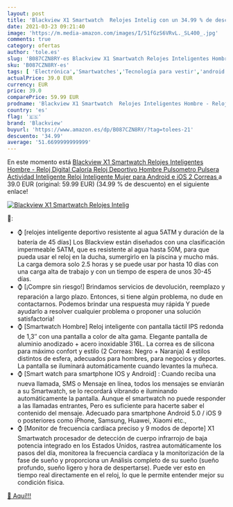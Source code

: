 ```yaml
---
layout: post
title: 'Blackview X1 Smartwatch  Relojes Intelig con un 34.99 % de descuento'
date: 2021-03-23 09:21:40
image: 'https://m.media-amazon.com/images/I/51fGzS6VRvL._SL400_.jpg'
comments: true
category: ofertas
author: 'tole.es'
slug: 'B087CZN8RY-es Blackview X1 Smartwatch Relojes Inteligentes Hombre -...'
sku: 'B087CZN8RY-es'
tags: [ 'Electrónica','Smartwatches','Tecnología para vestir','android','blackview', ]
actualPrice: 39.0 EUR
currency: EUR
price: 39.0
comparePrice: 59.99 EUR
prodname: 'Blackview X1 Smartwatch  Relojes Inteligentes Hombre - Reloj Digital Caloría  Reloj Deportivo Hombre Pulsometro  Pulsera Actividad Inteligente  Reloj Inteligente Mujer para Android e iOS  2 Correas '
country: 'es'
flag: '🇪🇸'
brand: 'Blackview'
buyurl: 'https://www.amazon.es/dp/B087CZN8RY/?tag=tolees-21'
descuento: '34.99'
average: '51.6699999999999'
---
```


En este momento está [Blackview X1 Smartwatch  Relojes Inteligentes Hombre - Reloj Digital Caloría  Reloj Deportivo Hombre Pulsometro  Pulsera Actividad Inteligente  Reloj Inteligente Mujer para Android e iOS  2 Correas ](https://www.amazon.es/dp/B087CZN8RY/?tag=tolees-21) a 39.0 EUR (original: 59.99 EUR) (34.99 %  de descuento) en el siguiente enlace!

[![Blackview X1 Smartwatch  Relojes Intelig](https://m.media-amazon.com/images/I/51fGzS6VRvL._SL400_.jpg)](https://www.amazon.es/dp/B087CZN8RY/?tag=tolees-21)

🔎:

- ⌚ [relojes inteligente deportivo resistente al agua 5ATM y duración de la batería de 45 días] Los Blackview están diseñados con una clasificación impermeable 5ATM, que es resistente al agua hasta 50M, para que pueda usar el reloj en la ducha, sumergirlo en la piscina y mucho más. La carga demora solo 2.5 horas y se puede usar por hasta 10 días con una carga alta de trabajo y con un tiempo de espera de unos 30-45 días.
- ⌚ [¡Compre sin riesgo!] Brindamos servicios de devolución, reemplazo y reparación a largo plazo. Entonces, si tiene algún problema, no dude en contactarnos. Podemos brindar una respuesta muy rápida Y puede ayudarlo a resolver cualquier problema o proponer una solución satisfactoria!
- ⌚ [Smartwatch Hombre] Reloj inteligente con pantalla táctil IPS redonda de 1,3″ con una pantalla a color de alta gama. Elegante pantalla de aluminio anodizado + acero inoxidable 316L. La correa es de silicona para máximo confort y estilo (2 Correas: Negro + Naranja) 4 estilos distintos de esfera, adecuados para hombres, para negocios y deportes. La pantalla se iluminará automáticamente cuando levantes la muñeca.
- ⌚ [Smart watch para smartphone IOS y Android] : Cuando reciba una nueva llamada, SMS o Mensaje en línea, todos los mensajes se enviarán a su Smartwatch, se lo recordará vibrando e iluminando automáticamente la pantalla. Aunque el smartwatch no puede responder a las llamadas entrantes, Pero es suficiente para hacerte saber el contenido del mensaje. Adecuado para smartphone Android 5.0 / iOS 9 o posteriores como iPhone, Samsung, Huawei, Xiaomi etc.,
- ⌚ [Monitor de frecuencia cardíaca preciso y 9 modos de deporte] X1 Smartwatch procesador de detección de cuerpo infrarrojo de baja potencia integrado en los Estados Unidos, rastrea automáticamente los pasos del día, monitorea la frecuencia cardíaca y la monitorización de la fase de sueño y proporciona un Análisis completo de su sueño (sueño profundo, sueño ligero y hora de despertarse). Puede ver esto en tiempo real directamente en el reloj, lo que le permite entender mejor su condición física.

[🛒 Aquí!!!](https://www.amazon.es/dp/B087CZN8RY/?tag=tolees-21)
